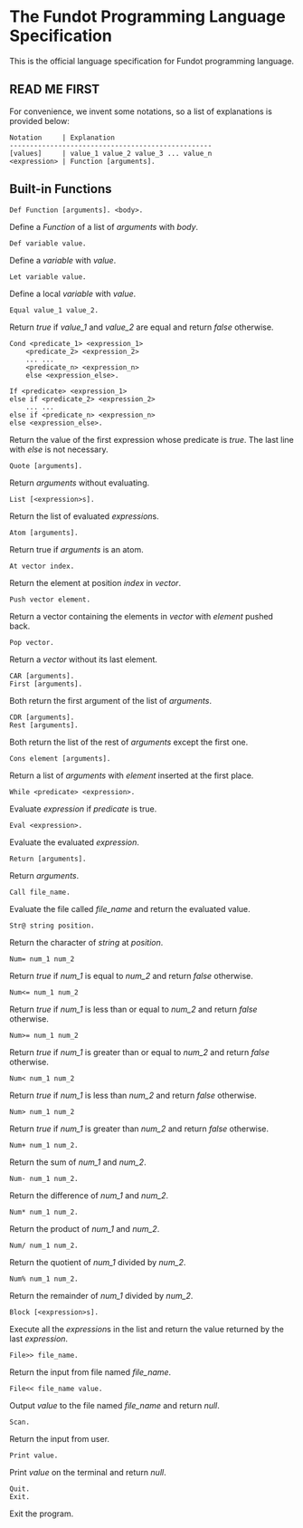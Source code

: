 # The Fundot Programming Language Specification

This is the official language specification for Fundot programming language.

## READ ME FIRST

For convenience, we invent some notations, so a list of explanations is provided below:

    Notation     | Explanation
    --------------------------------------------------
    [values]     | value_1 value_2 value_3 ... value_n
    <expression> | Function [arguments].

## Built-in Functions

```Fundot
Def Function [arguments]. <body>.
```
Define a *Function* of a list of *arguments* with *body*.

```Fundot
Def variable value.
```
Define a *variable* with *value*.

```Fundot
Let variable value.
```
Define a local *variable* with *value*.

```Fundot
Equal value_1 value_2.
```
Return *true* if *value_1* and *value_2* are equal and return *false* otherwise.

```Fundot
Cond <predicate_1> <expression_1>
    <predicate_2> <expression_2>
    ... ...
    <predicate_n> <expression_n>
    else <expression_else>.

If <predicate> <expression_1>
else if <predicate_2> <expression_2>
    ... ...
else if <predicate_n> <expression_n>
else <expression_else>.
```
Return the value of the first expression whose predicate is *true*. The last line with *else* is not necessary.

```Fundot
Quote [arguments].
```
Return *arguments* without evaluating.

```Fundot
List [<expression>s].
```
Return the list of evaluated *expression*s.

```Fundot
Atom [arguments].
```
Return true if *arguments* is an atom.

```Fundot
At vector index.
```

Return the element at position *index* in *vector*.

```Fundot
Push vector element.
```

Return a vector containing the elements in *vector* with *element* pushed back.

```Fundot
Pop vector.
```

Return a *vector* without its last element.

```Fundot
CAR [arguments].
First [arguments].
```
Both return the first argument of the list of *arguments*.

```Fundot
CDR [arguments].
Rest [arguments].
```
Both return the list of the rest of *arguments* except the first one.

```Fundot
Cons element [arguments].
```
Return a list of *arguments* with *element* inserted at the first place.

```Fundot
While <predicate> <expression>.
```
Evaluate *expression* if *predicate* is true.

```Fundot
Eval <expression>.
```
Evaluate the evaluated *expression*.

```Fundot
Return [arguments].
```

Return *arguments*.

```Fundot
Call file_name.
```
Evaluate the file called *file_name* and return the evaluated value.

```Fundot
Str@ string position.
```
Return the character of *string* at *position*.

```Fundot
Num= num_1 num_2
```
Return *true* if *num_1* is equal to *num_2* and return *false* otherwise.

```Fundot
Num<= num_1 num_2
```
Return *true* if *num_1* is less than or equal to *num_2* and return *false* otherwise.

```Fundot
Num>= num_1 num_2
```
Return *true* if *num_1* is greater than or equal to *num_2* and return *false* otherwise.

```Fundot
Num< num_1 num_2
```
Return *true* if *num_1* is less than *num_2* and return *false* otherwise.

```Fundot
Num> num_1 num_2
```
Return *true* if *num_1* is greater than *num_2* and return *false* otherwise.

```Fundot
Num+ num_1 num_2.
```
Return the sum of *num_1* and *num_2*.

```Fundot
Num- num_1 num_2.
```
Return the difference of *num_1* and *num_2*.

```Fundot
Num* num_1 num_2.
```
Return the product of *num_1* and *num_2*.

```Fundot
Num/ num_1 num_2.
```
Return the quotient of *num_1* divided by *num_2*.

```Fundot
Num% num_1 num_2.
```
Return the remainder of *num_1* divided by *num_2*.

```Fundot
Block [<expression>s].
```
Execute all the *expression*s in the list and return the value returned by the last *expression*.

```Fundot
File>> file_name.
```
Return the input from file named *file_name*.

```Fundot
File<< file_name value.
```
Output *value* to the file named *file_name* and return *null*.

```Fundot
Scan.
```
Return the input from user.

```Fundot
Print value.
```
Print *value* on the terminal and return *null*.

```Fundot
Quit.
Exit.
```
Exit the program.
